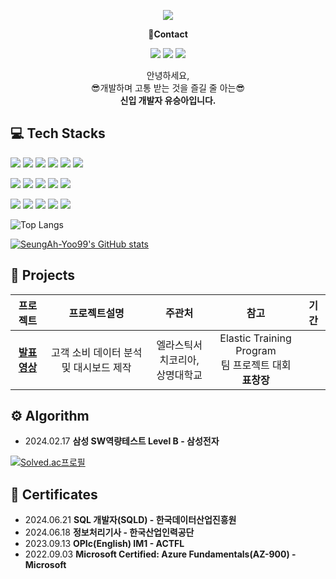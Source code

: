 <!-- header -->
<p align='center'>
  <img src="https://capsule-render.vercel.app/api?type=waving&color=ACBCFF&fontColor=0F1035&height=200&section=header&text=Welcome+to+SeungAh's+Github!👋&fontSize=40"/>
</p>

<!-- Contact badge -->
<p align='center'><strong>📧Contact</strong></p>
<p align='center'>
  <!-- gmail -->
  <img src="https://img.shields.io/badge/ysa8497@gmail.com-EA4335?style=flat-square&logo=gmail&logoColor=white"/>
  <!-- Tistory -->
  <a href="https://happybplus.tistory.com/"><img src="https://img.shields.io/badge/Tech Blog-000000?style=flat-square&logo=tistory&logoColor=white"/></a>
  <!-- Instagram -->
  <a href="https://www.instagram.com/happyy_bppl.yoo?igsh=Ym9wMHVhdHFkbmlw&utm_source=qr"><img src="https://img.shields.io/badge/instagram-E4405F?style=flat-square&logo=instagram&logoColor=white"/></a>
</p>

<!-- 소개글 -->
<p align='center'>
  안녕하세요,<br>
  😎개발하며 고통 받는 것을 즐길 줄 아는😎<br>
  <strong>신입 개발자 유승아입니다.</strong>
</p>

<!-- 기술 스택 -->
## 💻 Tech Stacks
<!-- Backend -->
<p>
  <img src="https://img.shields.io/badge/Java-b07219?style=flat-square&logoColor=white"/>
  <img src="https://img.shields.io/badge/Spring Boot-6DB33F?style=flat-square&logo=springboot&logoColor=white"/>
  <img src="https://img.shields.io/badge/Spring Data JPA-6DB33F?style=flat-square&logoColor=white"/>
  <img src="https://img.shields.io/badge/MySQL-4479A1?style=flat-square&logo=mysql&logoColor=white"/>
  <img src="https://img.shields.io/badge/Python-3776AB?style=flat-square&logo=python&logoColor=white"/>
  <img src="https://img.shields.io/badge/Django-092E20?style=flat-square&logo=django&logoColor=white"/>
</p>
<!-- Frontend -->
<p>
  <img src="https://img.shields.io/badge/HTML5-E34F26?style=flat-square&logo=html5&logoColor=white"/>
  <img src="https://img.shields.io/badge/CSS3-1572B6?style=flat-square&logo=css3&logoColor=white"/>
  <img src="https://img.shields.io/badge/JavaScript-F7DF1E?style=flat-square&logo=javascript&logoColor=white"/>
  <img src="https://img.shields.io/badge/React-61DAFB?style=flat-square&logo=react&logoColor=white"/>
  <img src="https://img.shields.io/badge/Tailwind CSS-06B6D4?style=flat-square&logo=tailwindcss&logoColor=white"/>
</p>
<!-- Tools -->
<p>
  <img src="https://img.shields.io/badge/Git-F05032?style=flat-square&logo=git&logoColor=white"/>
  <img src="https://img.shields.io/badge/GitHub-181717?style=flat-square&logo=github&logoColor=white"/>
  <img src="https://img.shields.io/badge/GitLab-FC6D26?style=flat-square&logo=gitlab&logoColor=white"/>
  <img src="https://img.shields.io/badge/Jira-0053CC?style=flat-square&logo=jira&logoColor=white"/>
  <img src="https://img.shields.io/badge/Notion-000000?style=flat-square&logo=notion&logoColor=white"/>
</p>

<!-- 사용한 언어 순위 카드 -->
![Top Langs](https://github-readme-stats.vercel.app/api/top-langs/?username=SeungAh-Yoo99&layout=compact&theme=tokyonight)

<!-- GitHub Stats Card -->
[![SeungAh-Yoo99's GitHub stats](https://github-readme-stats.vercel.app/api?username=SeungAh-Yoo99&show_icons=true&theme=tokyonight)](https://github.com/SeungAh-Yoo99/github-readme-stats)

<!-- 프로젝트 -->
## 💾 Projects
|프로젝트|프로젝트설명|주관처|참고|기간|
|:---:|:---:|:---:|:---:|:---:|
|<strong>[발표영상](https://youtu.be/iL6BW8J8apI)<strong>|고객 소비 데이터 분석 및 대시보드 제작|엘라스틱서치코리아,<br>상명대학교|Elastic Training Program<br>팀 프로젝트 대회<br> <strong>표창장</strong>||

<!-- 알고리즘 역량 -->
## ⚙️ Algorithm
<ul>
  <li>2024.02.17 <strong>삼성 SW역량테스트 Level B - 삼성전자</strong></li>
</ul>

<!-- solved.ac 프로필 -->
[![Solved.ac프로필](http://mazassumnida.wtf/api/v2/generate_badge?boj=ysa8497)](https://solved.ac/ysa8497)

<!-- 경험 -->
<!-- ## 🏃 Experiences -->

<!-- 자격증 -->
## 📜 Certificates
<ul>
  <li>2024.06.21 <strong>SQL 개발자(SQLD) - 한국데이터산업진흥원</strong></li>
  <li>2024.06.18 <strong>정보처리기사 - 한국산업인력공단</strong></li>
  <li>2023.09.13 <strong>OPIc(English) IM1 - ACTFL</strong></li>
  <li>2022.09.03 <strong>Microsoft Certified: Azure Fundamentals(AZ-900) - Microsoft</strong></li>
</ul>

